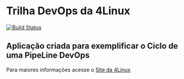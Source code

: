 # Trilha DevOps da 4Linux

<!-- Altere a Flag abaixo com sua URL do Travis -->
[![Build Status](https://travis-ci.com/rcdmoreno/DevOpsLab-HelloWorld.svg?branch=master)](https://travis-ci.com/rcdmoreno/DevOpsLab-HelloWorld)
## Aplicação criada para exemplificar o Ciclo de uma PipeLine DevOps


Para maiores informações acesse o [Site da 4Linux](https://www.4linux.com.br/cursos/devops)
